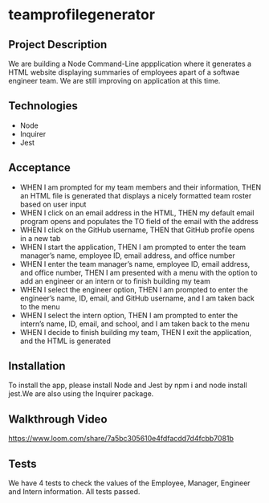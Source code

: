 # teamprofilegenerator

## Project Description

We are building a Node Command-Line appplication where it generates a HTML website displaying summaries of employees apart of a softwae engineer team. We are still improving on application at this time.

## Technologies

- Node 
- Inquirer 
- Jest 

## Acceptance


- WHEN I am prompted for my team members and their information, THEN an HTML file is generated that displays a nicely formatted team roster based on user input
- WHEN I click on an email address in the HTML, THEN my default email program opens and populates the TO field of the email with the address
- WHEN I click on the GitHub username, THEN that GitHub profile opens in a new tab
- WHEN I start the application, THEN I am prompted to enter the team manager’s name, employee ID, email address, and office number
- WHEN I enter the team manager’s name, employee ID, email address, and office number, THEN I am presented with a menu with the option to add an engineer or an intern or to finish building my team
- WHEN I select the engineer option, THEN I am prompted to enter the engineer’s name, ID, email, and GitHub username, and I am taken back to the menu
- WHEN I select the intern option, THEN I am prompted to enter the intern’s name, ID, email, and school, and I am taken back to the menu
- WHEN I decide to finish building my team, THEN I exit the application, and the HTML is generated

## Installation 

To install the app, please install Node and Jest by npm i and node install jest.We are also using the Inquirer package.

## Walkthrough Video

https://www.loom.com/share/7a5bc305610e4fdfacdd7d4fcbb7081b

## Tests

We have 4 tests to check the values of the Employee, Manager, Engineer and Intern information. All tests passed.